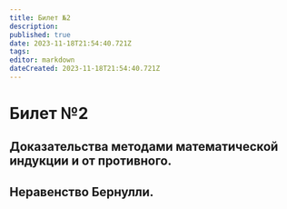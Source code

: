 ```yaml
---
title: Билет №2
description: 
published: true
date: 2023-11-18T21:54:40.721Z
tags: 
editor: markdown
dateCreated: 2023-11-18T21:54:40.721Z
---
```


# Билет №2

## Доказательства методами математической индукции и от противного. 

## Неравенство Бернулли.